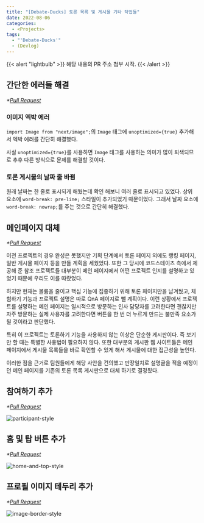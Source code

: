 ```yaml
---
title: "[Debate-Ducks] 토론 목록 및 게시물 기타 작업들"
date: 2022-08-06
categories:
  - <Projects>
tags:
  - "'Debate-Ducks'"
  - (Devlog)
---
```


{{< alert "lightbulb" >}}
해당 내용의 PR 주소 첨부 시작.
{{< /alert >}}

## 간단한 에러들 해결

_\*[Pull Request](https://github.com/SuSang-YuHee/Debate-Ducks-Client/pull/74)_

### 이미지 엑박 에러

`import Image from "next/image";`의 `Image` 태그에 `unoptimized={true}` 추가해서 엑박 에러를 간단히 해결했다.

사실 `unoptimized={true}`를 사용하면 `Image` 태그를 사용하는 의미가 많이 퇴색되므로 추후 다른 방식으로 문제를 해결할 것이다.

### 토론 게시물의 날짜 줄 바뀜

원래 날짜는 한 줄로 표시되게 해뒀는데 확인 해보니 여러 줄로 표시되고 있었다. 상위 요소에 `word-break: pre-line;` 스타일이 추가되었기 때문이었다. 그래서 날짜 요소에 `word-break: nowrap;`를 주는 것으로 간단히 해결했다.

## 메인페이지 대체

_\*[Pull Request](https://github.com/SuSang-YuHee/Debate-Ducks-Client/pull/75)_

이전 프로젝트의 경우 완성은 못했지만 기획 단계에서 토론 페이지 외에도 랭킹 페이지, 일반 게시물 페이지 등을 만들 계획을 세웠었다. 또한 그 당시에 코드스테이츠 측에서 제공해 준 참조 프로젝트들 대부분이 메인 페이지에서 어떤 프로젝트 인지를 설명하고 있었기 때문에 우리도 이를 따랐었다.

하지만 현재는 볼륨을 줄이고 핵심 기능에 집중하기 위해 토론 페이지만을 남겨뒀고, 체험하기 기능과 프로젝트 설명은 따로 QnA 페이지로 뺄 계획이다. 이런 상황에서 프로젝트를 설명하는 메인 페이지는 일시적으로 방문하는 인사 담당자를 고려한다면 괜찮지만 자주 방문하는 실제 사용자를 고려한다면 버튼을 한 번 더 누르게 만드는 불만족 요소가 될 것이라고 판단했다.

특히 이 프로젝트는 토론하기 기능을 사용하지 않는 이상은 단순한 게시판이다. 즉 보기만 할 때는 특별한 사용법이 필요하지 않다. 또한 대부분의 게시판 웹 사이트들은 메인 페이지에서 게시물 목록들을 바로 확인할 수 있게 해서 게시물에 대한 접근성을 높인다.

이러한 점을 근거로 팀원들에게 해당 사안을 건의했고 만장일치로 설명글을 적을 예정이던 메인 페이지를 기존의 토론 목록 게시판으로 대체 하기로 결정됬다.

## 참여하기 추가

_\*[Pull Request](https://github.com/SuSang-YuHee/Debate-Ducks-Client/pull/77)_

![participant-style](https://user-images.githubusercontent.com/84524514/183278611-7527410b-2770-4dae-8805-fedc7e5e948f.gif)

## 홈 및 탑 버튼 추가

_\*[Pull Request](https://github.com/SuSang-YuHee/Debate-Ducks-Client/pull/78)_

![home-and-top-style](https://user-images.githubusercontent.com/84524514/183278648-d602bc6f-392c-4195-b195-378af160b8fd.gif)

## 프로필 이미지 테두리 추가

_\*[Pull Request](https://github.com/SuSang-YuHee/Debate-Ducks-Client/pull/79)_

![image-border-style](https://user-images.githubusercontent.com/84524514/183278705-1c46795a-b84e-4d8b-a02c-79cda35e83aa.gif)
